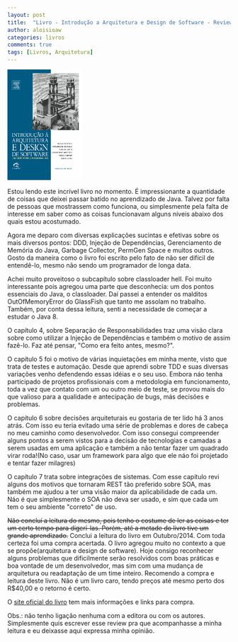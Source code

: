 ```yaml
---
layout: post
title:  "Livro - Introdução a Arquitetura e Design de Software - Review"
author: aloisioaw
categories: livros
comments: true
tags: [Livros, Arquitetura]
---
```


<img src="/images/livros/capa-introducao-arquitetura-design-software.png" class="capa-livro"/>

Estou lendo este incrível livro no momento. É impressionante a quantidade de coisas que deixei passar batido no aprendizado de Java. Talvez por falta de pessoas que mostrassem como funciona, ou simplesmente pela falta de interesse em saber como as coisas funcionavam alguns níveis abaixo dos quais estou acostumado.

Agora me deparo com diversas explicações sucintas e efetivas sobre os mais diversos pontos: DDD, Injeção de Dependências, Gerenciamento de Memória do Java, Garbage Collector, PermGen Space e muitos outros.
Gosto da maneira como o livro foi escrito pelo fato de não ser difícil de entendê-lo, mesmo não sendo um programador de longa data.

Achei muito proveitoso o subcapítulo sobre classloader hell. Foi muito interessante pois agregou uma parte que desconhecia: um dos pontos essenciais do Java, o classloader. Daí passei a entender os malditos OutOfMemoryError do GlassFish que tanto me assolam no trabalho. Também, por conta dessa leitura, senti a necessidade de começar a estudar o Java 8.

O capítulo 4, sobre Separação de Responsabilidades traz uma visão clara sobre como utilizar a Injeção de Dependências e também o motivo de assim fazê-lo. Faz até pensar, "Como era feito antes, mesmo?".

O capítulo 5 foi o motivo de várias inquietações em minha mente, visto que trata de testes e automação. Desde que aprendi sobre TDD e suas diversas variações venho defendendo essas idéias e o seu uso. Embora náo tenha participado de projetos profissionais com a metodologia em funcionamento, toda a vez que contato com um ou outro meio de teste, se provou mais do que valioso para a qualidade e antecipação de bugs, más decisões e problemas.

O capítulo 6 sobre decisões arquiteturais eu gostaria de ter lido há 3 anos atrás. Com isso eu teria evitado uma série de problemas e dores de cabeça no meu caminho como desenvolvedor. Com isso consegui compreender alguns pontos a serem vistos para a decisão de tecnologias e camadas a serem usadas em uma aplicação e também a não tentar fazer um quadrado virar roda!(No caso, usar um framework para algo que ele náo foi projetado e tentar fazer milagres)

O capítulo 7 trata sobre integrações de sistemas. Com esse capítulo revi alguns dos motivos que tornaram REST tão preferido sobre SOA, mas também me ajudou a ter uma visão maior da aplicabilidade de cada um. Náo é que simplesmente o SOA não deva ser usado, e sim que cada um tem o seu ambiente "correto" de uso.

<strike>Não concluí a leitura do mesmo, pois tenho o costume de ler as coisas e ter um certo tempo para digerí-las. Porém, até a metade do livro tive um grande aprendizado.</strike>
Conclui a leitura do livro em Outubro/2014. Com toda certeza foi uma compra acertada. O livro agregou muito no contexto a que se propõe(arquitetura e design de software). Hoje consigo reconhecer alguns problemas que dificilmente serão resolvidos com boas práticas e boa vontade de um desenvolvedor, mas sim com uma mudança de arquitetura ou readaptação de um time inteiro.
Recomendo a compra e leitura deste livro. Não é um livro caro, tendo preços até mesmo perto dos R$40,00 e o retorno é certo.

O [site oficial do livro](http://www.arquiteturajava.com.br/) tem mais informações e links para compra.

Obs.: não tenho ligação nenhuma com a editora ou com os autores. Simplesmente quis escrever esse review pra que acompanhasse a minha leitura e eu deixasse aqui expressa minha opinião.